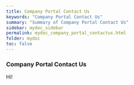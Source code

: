 ```yaml
---
title: Company Portal Contact Us
keywords: "Company Portal Contact Us"
summary: "Summary of Company Portal Contact Us"
sidebar: mydoc_sidebar
permalink: mydoc_company_portal_contactus.html
folder: mydoc
toc: false
---
```


### Company Portal Contact Us
Hi!
